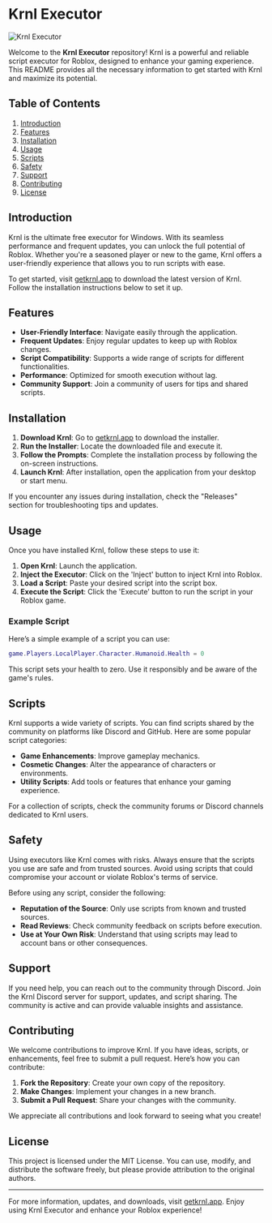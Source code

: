 # Krnl Executor

![Krnl Executor](https://img.shields.io/badge/Download-Krnl%20Executor-blue?style=for-the-badge&logo=windows)

Welcome to the **Krnl Executor** repository! Krnl is a powerful and reliable script executor for Roblox, designed to enhance your gaming experience. This README provides all the necessary information to get started with Krnl and maximize its potential.

## Table of Contents

1. [Introduction](#introduction)
2. [Features](#features)
3. [Installation](#installation)
4. [Usage](#usage)
5. [Scripts](#scripts)
6. [Safety](#safety)
7. [Support](#support)
8. [Contributing](#contributing)
9. [License](#license)

## Introduction

Krnl is the ultimate free executor for Windows. With its seamless performance and frequent updates, you can unlock the full potential of Roblox. Whether you're a seasoned player or new to the game, Krnl offers a user-friendly experience that allows you to run scripts with ease.

To get started, visit [getkrnl.app](https://getkrnl.app) to download the latest version of Krnl. Follow the installation instructions below to set it up.

## Features

- **User-Friendly Interface**: Navigate easily through the application.
- **Frequent Updates**: Enjoy regular updates to keep up with Roblox changes.
- **Script Compatibility**: Supports a wide range of scripts for different functionalities.
- **Performance**: Optimized for smooth execution without lag.
- **Community Support**: Join a community of users for tips and shared scripts.

## Installation

1. **Download Krnl**: Go to [getkrnl.app](https://getkrnl.app) to download the installer.
2. **Run the Installer**: Locate the downloaded file and execute it.
3. **Follow the Prompts**: Complete the installation process by following the on-screen instructions.
4. **Launch Krnl**: After installation, open the application from your desktop or start menu.

If you encounter any issues during installation, check the "Releases" section for troubleshooting tips and updates.

## Usage

Once you have installed Krnl, follow these steps to use it:

1. **Open Krnl**: Launch the application.
2. **Inject the Executor**: Click on the 'Inject' button to inject Krnl into Roblox.
3. **Load a Script**: Paste your desired script into the script box.
4. **Execute the Script**: Click the 'Execute' button to run the script in your Roblox game.

### Example Script

Here’s a simple example of a script you can use:

```lua
game.Players.LocalPlayer.Character.Humanoid.Health = 0
```

This script sets your health to zero. Use it responsibly and be aware of the game's rules.

## Scripts

Krnl supports a wide variety of scripts. You can find scripts shared by the community on platforms like Discord and GitHub. Here are some popular script categories:

- **Game Enhancements**: Improve gameplay mechanics.
- **Cosmetic Changes**: Alter the appearance of characters or environments.
- **Utility Scripts**: Add tools or features that enhance your gaming experience.

For a collection of scripts, check the community forums or Discord channels dedicated to Krnl users.

## Safety

Using executors like Krnl comes with risks. Always ensure that the scripts you use are safe and from trusted sources. Avoid using scripts that could compromise your account or violate Roblox's terms of service. 

Before using any script, consider the following:

- **Reputation of the Source**: Only use scripts from known and trusted sources.
- **Read Reviews**: Check community feedback on scripts before execution.
- **Use at Your Own Risk**: Understand that using scripts may lead to account bans or other consequences.

## Support

If you need help, you can reach out to the community through Discord. Join the Krnl Discord server for support, updates, and script sharing. The community is active and can provide valuable insights and assistance.

## Contributing

We welcome contributions to improve Krnl. If you have ideas, scripts, or enhancements, feel free to submit a pull request. Here’s how you can contribute:

1. **Fork the Repository**: Create your own copy of the repository.
2. **Make Changes**: Implement your changes in a new branch.
3. **Submit a Pull Request**: Share your changes with the community.

We appreciate all contributions and look forward to seeing what you create!

## License

This project is licensed under the MIT License. You can use, modify, and distribute the software freely, but please provide attribution to the original authors.

---

For more information, updates, and downloads, visit [getkrnl.app](https://getkrnl.app). Enjoy using Krnl Executor and enhance your Roblox experience!